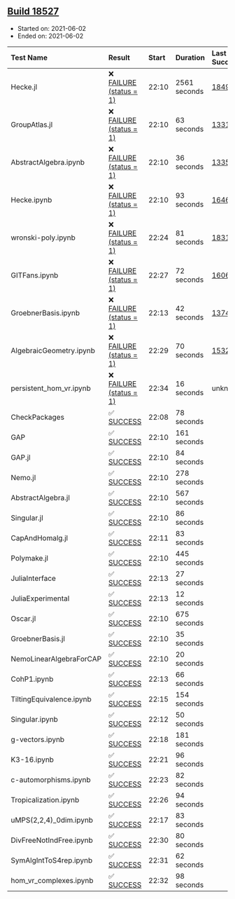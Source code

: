 ## [Build 18527](https://oscarci.mathematik.uni-kl.de/job/oscar/18527/)

* Started on: 2021-06-02
* Ended on: 2021-06-02

| Test Name    | Result | Start | Duration | Last Success | First Failure |
|:-------------|:-------|:------|:---------|:-------------|:--------------|
| Hecke.jl | ❌ [FAILURE (status = 1)](https://oscarci.mathematik.uni-kl.de/job/oscar/18527/artifact/logs/build-18527/Hecke.jl.log) | 22:10 | 2561 seconds | [18490](https://oscarci.mathematik.uni-kl.de/job/oscar/18490/) | [18491](https://oscarci.mathematik.uni-kl.de/job/oscar/18491/) |
| GroupAtlas.jl | ❌ [FAILURE (status = 1)](https://oscarci.mathematik.uni-kl.de/job/oscar/18527/artifact/logs/build-18527/GroupAtlas.jl.log) | 22:10 | 63 seconds | [13311](https://oscarci.mathematik.uni-kl.de/job/oscar/13311/) | [13312](https://oscarci.mathematik.uni-kl.de/job/oscar/13312/) |
| AbstractAlgebra.ipynb | ❌ [FAILURE (status = 1)](https://oscarci.mathematik.uni-kl.de/job/oscar/18527/artifact/logs/build-18527/AbstractAlgebra.ipynb.log) | 22:10 | 36 seconds | [13355](https://oscarci.mathematik.uni-kl.de/job/oscar/13355/) | [13356](https://oscarci.mathematik.uni-kl.de/job/oscar/13356/) |
| Hecke.ipynb | ❌ [FAILURE (status = 1)](https://oscarci.mathematik.uni-kl.de/job/oscar/18527/artifact/logs/build-18527/Hecke.ipynb.log) | 22:10 | 93 seconds | [16463](https://oscarci.mathematik.uni-kl.de/job/oscar/16463/) | [16464](https://oscarci.mathematik.uni-kl.de/job/oscar/16464/) |
| wronski-poly.ipynb | ❌ [FAILURE (status = 1)](https://oscarci.mathematik.uni-kl.de/job/oscar/18527/artifact/logs/build-18527/wronski-poly.ipynb.log) | 22:24 | 81 seconds | [18314](https://oscarci.mathematik.uni-kl.de/job/oscar/18314/) | [18315](https://oscarci.mathematik.uni-kl.de/job/oscar/18315/) |
| GITFans.ipynb | ❌ [FAILURE (status = 1)](https://oscarci.mathematik.uni-kl.de/job/oscar/18527/artifact/logs/build-18527/GITFans.ipynb.log) | 22:27 | 72 seconds | [16068](https://oscarci.mathematik.uni-kl.de/job/oscar/16068/) | [16069](https://oscarci.mathematik.uni-kl.de/job/oscar/16069/) |
| GroebnerBasis.ipynb | ❌ [FAILURE (status = 1)](https://oscarci.mathematik.uni-kl.de/job/oscar/18527/artifact/logs/build-18527/GroebnerBasis.ipynb.log) | 22:13 | 42 seconds | [13748](https://oscarci.mathematik.uni-kl.de/job/oscar/13748/) | [13749](https://oscarci.mathematik.uni-kl.de/job/oscar/13749/) |
| AlgebraicGeometry.ipynb | ❌ [FAILURE (status = 1)](https://oscarci.mathematik.uni-kl.de/job/oscar/18527/artifact/logs/build-18527/AlgebraicGeometry.ipynb.log) | 22:29 | 70 seconds | [15322](https://oscarci.mathematik.uni-kl.de/job/oscar/15322/) | [15323](https://oscarci.mathematik.uni-kl.de/job/oscar/15323/) |
| persistent_hom_vr.ipynb | ❌ [FAILURE (status = 1)](https://oscarci.mathematik.uni-kl.de/job/oscar/18527/artifact/logs/build-18527/persistent_hom_vr.ipynb.log) | 22:34 | 16 seconds | unknown | unknown |
| CheckPackages | ✅ [SUCCESS](https://oscarci.mathematik.uni-kl.de/job/oscar/18527/artifact/logs/build-18527/CheckPackages.log) | 22:08 | 78 seconds |  |  |
| GAP | ✅ [SUCCESS](https://oscarci.mathematik.uni-kl.de/job/oscar/18527/artifact/logs/build-18527/GAP.log) | 22:10 | 161 seconds |  |  |
| GAP.jl | ✅ [SUCCESS](https://oscarci.mathematik.uni-kl.de/job/oscar/18527/artifact/logs/build-18527/GAP.jl.log) | 22:10 | 84 seconds |  |  |
| Nemo.jl | ✅ [SUCCESS](https://oscarci.mathematik.uni-kl.de/job/oscar/18527/artifact/logs/build-18527/Nemo.jl.log) | 22:10 | 278 seconds |  |  |
| AbstractAlgebra.jl | ✅ [SUCCESS](https://oscarci.mathematik.uni-kl.de/job/oscar/18527/artifact/logs/build-18527/AbstractAlgebra.jl.log) | 22:10 | 567 seconds |  |  |
| Singular.jl | ✅ [SUCCESS](https://oscarci.mathematik.uni-kl.de/job/oscar/18527/artifact/logs/build-18527/Singular.jl.log) | 22:10 | 86 seconds |  |  |
| CapAndHomalg.jl | ✅ [SUCCESS](https://oscarci.mathematik.uni-kl.de/job/oscar/18527/artifact/logs/build-18527/CapAndHomalg.jl.log) | 22:11 | 83 seconds |  |  |
| Polymake.jl | ✅ [SUCCESS](https://oscarci.mathematik.uni-kl.de/job/oscar/18527/artifact/logs/build-18527/Polymake.jl.log) | 22:10 | 445 seconds |  |  |
| JuliaInterface | ✅ [SUCCESS](https://oscarci.mathematik.uni-kl.de/job/oscar/18527/artifact/logs/build-18527/JuliaInterface.log) | 22:13 | 27 seconds |  |  |
| JuliaExperimental | ✅ [SUCCESS](https://oscarci.mathematik.uni-kl.de/job/oscar/18527/artifact/logs/build-18527/JuliaExperimental.log) | 22:13 | 12 seconds |  |  |
| Oscar.jl | ✅ [SUCCESS](https://oscarci.mathematik.uni-kl.de/job/oscar/18527/artifact/logs/build-18527/Oscar.jl.log) | 22:10 | 675 seconds |  |  |
| GroebnerBasis.jl | ✅ [SUCCESS](https://oscarci.mathematik.uni-kl.de/job/oscar/18527/artifact/logs/build-18527/GroebnerBasis.jl.log) | 22:10 | 35 seconds |  |  |
| NemoLinearAlgebraForCAP | ✅ [SUCCESS](https://oscarci.mathematik.uni-kl.de/job/oscar/18527/artifact/logs/build-18527/NemoLinearAlgebraForCAP.log) | 22:10 | 20 seconds |  |  |
| CohP1.ipynb | ✅ [SUCCESS](https://oscarci.mathematik.uni-kl.de/job/oscar/18527/artifact/logs/build-18527/CohP1.ipynb.log) | 22:13 | 66 seconds |  |  |
| TiltingEquivalence.ipynb | ✅ [SUCCESS](https://oscarci.mathematik.uni-kl.de/job/oscar/18527/artifact/logs/build-18527/TiltingEquivalence.ipynb.log) | 22:15 | 154 seconds |  |  |
| Singular.ipynb | ✅ [SUCCESS](https://oscarci.mathematik.uni-kl.de/job/oscar/18527/artifact/logs/build-18527/Singular.ipynb.log) | 22:12 | 50 seconds |  |  |
| g-vectors.ipynb | ✅ [SUCCESS](https://oscarci.mathematik.uni-kl.de/job/oscar/18527/artifact/logs/build-18527/g-vectors.ipynb.log) | 22:18 | 181 seconds |  |  |
| K3-16.ipynb | ✅ [SUCCESS](https://oscarci.mathematik.uni-kl.de/job/oscar/18527/artifact/logs/build-18527/K3-16.ipynb.log) | 22:21 | 96 seconds |  |  |
| c-automorphisms.ipynb | ✅ [SUCCESS](https://oscarci.mathematik.uni-kl.de/job/oscar/18527/artifact/logs/build-18527/c-automorphisms.ipynb.log) | 22:23 | 82 seconds |  |  |
| Tropicalization.ipynb | ✅ [SUCCESS](https://oscarci.mathematik.uni-kl.de/job/oscar/18527/artifact/logs/build-18527/Tropicalization.ipynb.log) | 22:26 | 94 seconds |  |  |
| uMPS(2,2,4)_0dim.ipynb | ✅ [SUCCESS](https://oscarci.mathematik.uni-kl.de/job/oscar/18527/artifact/logs/build-18527/uMPS-2-2-4-_0dim.ipynb.log) | 22:17 | 83 seconds |  |  |
| DivFreeNotIndFree.ipynb | ✅ [SUCCESS](https://oscarci.mathematik.uni-kl.de/job/oscar/18527/artifact/logs/build-18527/DivFreeNotIndFree.ipynb.log) | 22:30 | 80 seconds |  |  |
| SymAlgIntToS4rep.ipynb | ✅ [SUCCESS](https://oscarci.mathematik.uni-kl.de/job/oscar/18527/artifact/logs/build-18527/SymAlgIntToS4rep.ipynb.log) | 22:31 | 62 seconds |  |  |
| hom_vr_complexes.ipynb | ✅ [SUCCESS](https://oscarci.mathematik.uni-kl.de/job/oscar/18527/artifact/logs/build-18527/hom_vr_complexes.ipynb.log) | 22:32 | 98 seconds |  |  |
